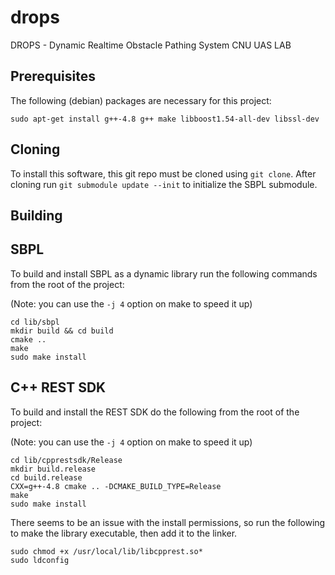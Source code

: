 # drops
DROPS - Dynamic Realtime Obstacle Pathing System
CNU UAS LAB

Prerequisites
-------------

The following (debian) packages are necessary for this project:

```
sudo apt-get install g++-4.8 g++ make libboost1.54-all-dev libssl-dev
```

Cloning
-------

To install this software, this git repo must be cloned using `git clone`. After cloning run `git submodule update --init` to initialize the SBPL submodule.

Building
--------

## SBPL

To build and install SBPL as a dynamic library run the following commands from the root of the project:

(Note: you can use the `-j 4` option on make to speed it up)

```
cd lib/sbpl
mkdir build && cd build
cmake ..
make
sudo make install
```

## C++ REST SDK

To build and install the REST SDK do the following from the root of the project:

(Note: you can use the `-j 4` option on make to speed it up)

```
cd lib/cpprestsdk/Release
mkdir build.release
cd build.release
CXX=g++-4.8 cmake .. -DCMAKE_BUILD_TYPE=Release
make
sudo make install
```

There seems to be an issue with the install permissions, so run the following to make the library executable, then add it to the linker.

```
sudo chmod +x /usr/local/lib/libcpprest.so*
sudo ldconfig
```
